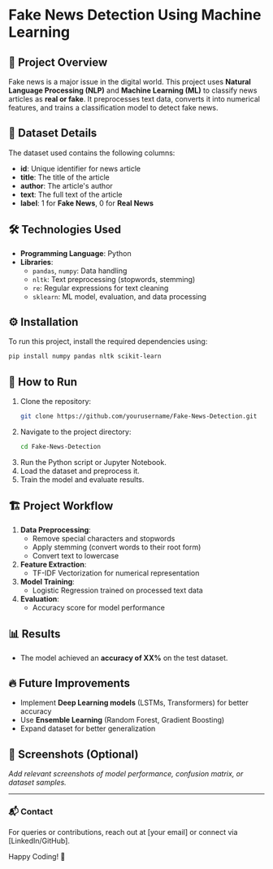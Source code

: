 # Fake News Detection Using Machine Learning

## 📌 Project Overview
Fake news is a major issue in the digital world. This project uses **Natural Language Processing (NLP)** and **Machine Learning (ML)** to classify news articles as **real or fake**. It preprocesses text data, converts it into numerical features, and trains a classification model to detect fake news.

## 📂 Dataset Details
The dataset used contains the following columns:
- **id**: Unique identifier for news article
- **title**: The title of the article
- **author**: The article's author
- **text**: The full text of the article
- **label**: 1 for **Fake News**, 0 for **Real News**

## 🛠️ Technologies Used
- **Programming Language**: Python
- **Libraries**:
  - `pandas`, `numpy`: Data handling
  - `nltk`: Text preprocessing (stopwords, stemming)
  - `re`: Regular expressions for text cleaning
  - `sklearn`: ML model, evaluation, and data processing

## ⚙️ Installation
To run this project, install the required dependencies using:
```bash
pip install numpy pandas nltk scikit-learn
```

## 🚀 How to Run
1. Clone the repository:
   ```bash
   git clone https://github.com/yourusername/Fake-News-Detection.git
   ```
2. Navigate to the project directory:
   ```bash
   cd Fake-News-Detection
   ```
3. Run the Python script or Jupyter Notebook.
4. Load the dataset and preprocess it.
5. Train the model and evaluate results.

## 🏗️ Project Workflow
1. **Data Preprocessing**:
   - Remove special characters and stopwords
   - Apply stemming (convert words to their root form)
   - Convert text to lowercase
2. **Feature Extraction**:
   - TF-IDF Vectorization for numerical representation
3. **Model Training**:
   - Logistic Regression trained on processed text data
4. **Evaluation**:
   - Accuracy score for model performance

## 📊 Results
- The model achieved an **accuracy of XX%** on the test dataset.

## 🔥 Future Improvements
- Implement **Deep Learning models** (LSTMs, Transformers) for better accuracy
- Use **Ensemble Learning** (Random Forest, Gradient Boosting)
- Expand dataset for better generalization

## 📸 Screenshots (Optional)
_Add relevant screenshots of model performance, confusion matrix, or dataset samples._

---
### 📬 Contact
For queries or contributions, reach out at [your email] or connect via [LinkedIn/GitHub].

Happy Coding! 🚀

